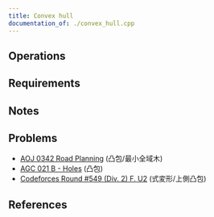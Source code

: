 ```yaml
---
title: Convex hull
documentation_of: ./convex_hull.cpp
---
```


## Operations

## Requirements

## Notes

## Problems

- [AOJ 0342 Road Planning](http://judge.u-aizu.ac.jp/onlinejudge/description.jsp?id=0342) (凸包/最小全域木)
- [AGC 021 B - Holes](https://atcoder.jp/contests/agc021/tasks/agc021_b) (凸包)
- [Codeforces Round #549 (Div. 2) F. U2](https://codeforces.com/contest/1143/problem/F) (式変形/上側凸包)

## References

